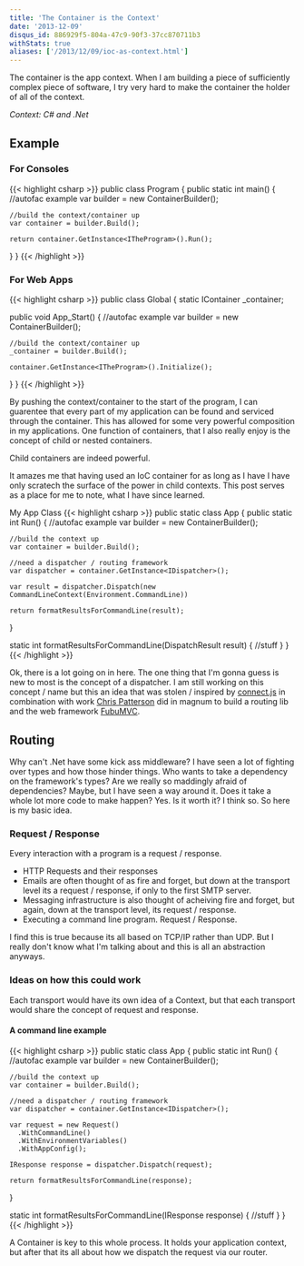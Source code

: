 ```yaml
---
title: 'The Container is the Context'
date: '2013-12-09'
disqus_id: 886929f5-804a-47c9-90f3-37cc870711b3
withStats: true
aliases: ['/2013/12/09/ioc-as-context.html']
---
```


The container is the app context. When I am building a piece of sufficiently
complex piece of software, I try very hard to make the container the holder
of all of the context.

_Context: C# and .Net_

## Example

### For Consoles

{{< highlight csharp >}}
public class Program
{
public static int main()
{
//autofac example
var builder = new ContainerBuilder();

    //build the context/container up
    var container = builder.Build();

    return container.GetInstance<ITheProgram>().Run();

}
}
{{< /highlight >}}

### For Web Apps

{{< highlight csharp >}}
public class Global
{
static IContainer \_container;

public void App_Start()
{
//autofac example
var builder = new ContainerBuilder();

    //build the context/container up
    _container = builder.Build();

    container.GetInstance<ITheProgram>().Initialize();

}
}
{{< /highlight >}}

By pushing the context/container to the start of the program, I can guarentee
that every part of my application can be found and serviced through the container.
This has allowed for some very powerful composition in my applications. One function
of containers, that I also really enjoy is the concept of child or nested containers.

Child containers are indeed powerful.

It amazes me that having used an IoC container for as long as I have I have
only scratech the surface of the power in child contexts. This post serves
as a place for me to note, what I have since learned.

My App Class
{{< highlight csharp >}}
public static class App
{
public static int Run()
{
//autofac example
var builder = new ContainerBuilder();

    //build the context up
    var container = builder.Build();

    //need a dispatcher / routing framework
    var dispatcher = container.GetInstance<IDispatcher>();

    var result = dispatcher.Dispatch(new CommandLineContext(Environment.CommandLine))

    return formatResultsForCommandLine(result);

}

static int formatResultsForCommandLine(DispatchResult result)
{
//stuff
}
}
{{< /highlight >}}

Ok, there is a lot going on in here. The one thing that I'm gonna guess is new
to most is the concept of a dispatcher. I am still working on this concept / name
but this an idea that was stolen / inspired by [connect.js][connect] in combination
with work [Chris Patterson][phatboyg] did in magnum to build a routing lib and
the web framework [FubuMVC][fubumvc].

## Routing

Why can't .Net have some kick ass middleware? I have seen a lot of fighting over
types and how those hinder things. Who wants to take a dependency on the framework's
types? Are we really so maddingly afraid of dependencies? Maybe, but I have seen
a way around it. Does it take a whole lot more code to make happen? Yes. Is it
worth it? I think so. So here is my basic idea.

### Request / Response

Every interaction with a program is a request / response.

- HTTP Requests and their responses
- Emails are often thought of as fire and forget, but down at the transport level
  its a request / response, if only to the first SMTP server.
- Messaging infrastructure is also thought of acheiving fire and forget, but
  again, down at the transport level, its request / response.
- Executing a command line program. Request / Response.

I find this is true because its all based on TCP/IP rather than UDP. But I
really don't know what I'm talking about and this is all an abstraction anyways.

### Ideas on how this could work

Each transport would have its own idea of a Context, but that each transport
would share the concept of request and response.

#### A command line example

{{< highlight csharp >}}
public static class App
{
public static int Run()
{
//autofac example
var builder = new ContainerBuilder();

    //build the context up
    var container = builder.Build();

    //need a dispatcher / routing framework
    var dispatcher = container.GetInstance<IDispatcher>();

    var request = new Request()
      .WithCommandLine()
      .WithEnvironmentVariables()
      .WithAppConfig();

    IResponse response = dispatcher.Dispatch(request);

    return formatResultsForCommandLine(response);

}

static int formatResultsForCommandLine(IResponse response)
{
//stuff
}
}
{{< /highlight >}}

A Container is key to this whole process. It holds your application context,
but after that its all about how we dispatch the request via our router.

[fubumvc]: http://fubuworld.com/fubumvc
[magnum]: http://github.com/phatboyg/magnum
[phatboyg]: http://phatboyg.com/
[connect]: http://www.senchalabs.org/connect/
